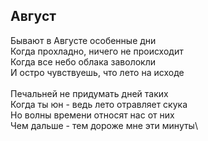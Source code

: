 ## Август
Бывают в Августе особенные дни\
Когда прохладно,  ничего не происходит\
Когда все небо облака заволокли\
И остро чувствуешь, что лето на исходе\
\
Печальней не придумать дней таких\
Когда ты юн - ведь лето отравляет скука\
Но волны времени относят нас от них\
Чем дальше - тем дороже мне эти минуты\

